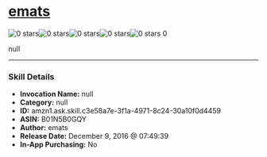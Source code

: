 # [emats](http://alexa.amazon.com/#skills/amzn1.ask.skill.c3e58a7e-3f1a-4971-8c24-30a10f0d4459)
![0 stars](../../images/ic_star_border_black_18dp_1x.png)![0 stars](../../images/ic_star_border_black_18dp_1x.png)![0 stars](../../images/ic_star_border_black_18dp_1x.png)![0 stars](../../images/ic_star_border_black_18dp_1x.png)![0 stars](../../images/ic_star_border_black_18dp_1x.png) 0

null

***

### Skill Details

* **Invocation Name:** null
* **Category:** null
* **ID:** amzn1.ask.skill.c3e58a7e-3f1a-4971-8c24-30a10f0d4459
* **ASIN:** B01N5B0GQY
* **Author:** emats
* **Release Date:** December 9, 2016 @ 07:49:39
* **In-App Purchasing:** No

